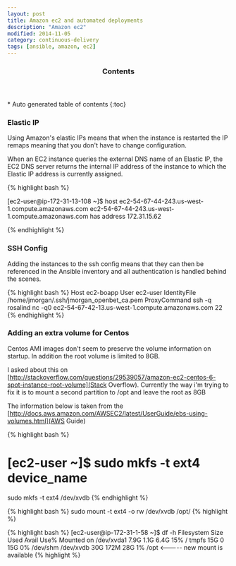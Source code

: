 ```yaml
---
layout: post
title: Amazon ec2 and automated deployments
description: "Amazon ec2"
modified: 2014-11-05
category: continuous-delivery
tags: [ansible, amazon, ec2]
---
```


<section id="table-of-contents" class="toc">
  <header>
    <h3>Contents</h3>
  </header>
<div id="drawer" markdown="1">
*  Auto generated table of contents
{:toc}
</div>
</section><!-- /#table-of-contents -->

### Elastic IP

Using Amazon's elastic IPs means that when the instance is restarted the IP remaps meaning that you don't have to change configuration.

When an EC2 instance queries the external DNS name of an Elastic IP, the EC2 DNS server returns the internal IP address of the instance to which the Elastic IP address is currently assigned.

{% highlight bash %}

[ec2-user@ip-172-31-13-108 ~]$ host ec2-54-67-44-243.us-west-1.compute.amazonaws.com
ec2-54-67-44-243.us-west-1.compute.amazonaws.com has address 172.31.15.62

{% endhighlight %}

### SSH Config

Adding the instances to the ssh config means that they can then be referenced in the Ansible inventory and all authentication is handled behind the scenes.

{% highlight bash %}
Host ec2-boapp
    User ec2-user
    IdentityFile /home/jmorgan/.ssh/jmorgan_openbet_ca.pem
    ProxyCommand ssh -q rosalind nc -q0 ec2-54-67-42-13.us-west-1.compute.amazonaws.com 22
{% endhighlight %}

### Adding an extra volume for Centos

Centos AMI images don't seem to preserve the volume information on startup. In addition the root volume is limited to 8GB.

I asked about this on [http://stackoverflow.com/questions/29539057/amazon-ec2-centos-6-spot-instance-root-volume](Stack Overflow). Currently the way i'm trying to fix it is to mount a second partition to /opt and leave the root as 8GB

The information below is taken from the [http://docs.aws.amazon.com/AWSEC2/latest/UserGuide/ebs-using-volumes.html](AWS Guide)

{% highlight bash %}
# [ec2-user ~]$ sudo mkfs -t ext4 device_name
sudo mkfs -t ext4 /dev/xvdb
{% endhighlight %}

{% highlight bash %}
sudo mount -t ext4 -o rw /dev/xvdb /opt/
{% highlight %}

{% highlight bash %}
[ec2-user@ip-172-31-1-58 ~]$ df -h
Filesystem            Size  Used Avail Use% Mounted on
/dev/xvda1            7.9G  1.1G  6.4G  15% /
tmpfs                  15G     0   15G   0% /dev/shm
/dev/xvdb              30G  172M   28G   1% /opt          <----- new mount is available
{% highlight %}